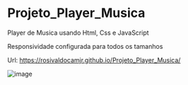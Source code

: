 # Projeto_Player_Musica
Player de Musica usando Html, Css e JavaScript

Responsividade configurada para todos os tamanhos

Url: https://rosivaldocamjr.github.io/Projeto_Player_Musica/

![image](https://user-images.githubusercontent.com/91435382/157324154-49809367-f3a6-43f7-a71c-458acbb1d3c3.png)

